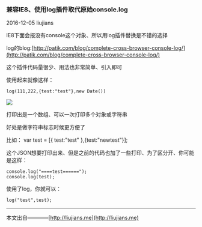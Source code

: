 ### 兼容IE8、使用log插件取代原始console.log

2016-12-05 liujians

IE8下面会报没有console这个对象、所以用log插件替换是不错的选择

log的blog:[http://patik.com/blog/complete-cross-browser-console-log/](http://patik.com/blog/complete-cross-browser-console-log/)

这个插件代码量很少、用法也非常简单、引入即可

使用起来就像这样：

	log(111,222,{test:"test"},new Date())

![](http://ogo5zlrgk.bkt.clouddn.com/image/consolelog.png)

打印出是一个数组、可以一次打印多个对象或字符串

好处是做字符串标志时候更方便了

比如：
	var test = [{ test:"test" },{test:"newtest"}];

这个JSON想要打印出来、但是之前的代码也加了一些打印、为了区分开、你可能是这样：

	console.log("====test======");
	console.log(test);

使用了log，你就可以：

	log("test",test);

___
本文出自————[http://liujians.me](http://liujians.me)

